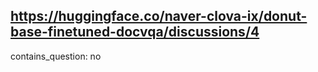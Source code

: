 ## https://huggingface.co/naver-clova-ix/donut-base-finetuned-docvqa/discussions/4

contains_question: no